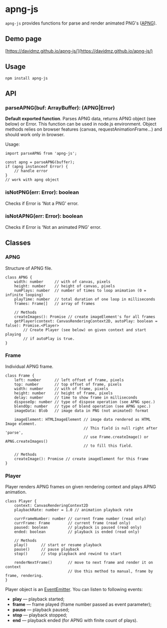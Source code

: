 # apng-js

`apng-js` provides functions for parse and render animated PNG's 
([APNG](https://en.wikipedia.org/wiki/APNG)).
 
## Demo page

[https://davidmz.github.io/apng-js/](https://davidmz.github.io/apng-js/)
 
## Usage
`npm install apng-js`
 
## API

### parseAPNG(buf: ArrayBuffer): (APNG|Error)

**Default exported function**. Parses APNG data, returns APNG object (see below) or Error.
This function can be used in node.js environment.
Object methods relies on browser features (canvas, requestAnimationFrame…)
and should work only in browser.

Usage:
```
import parseAPNG from 'apng-js';

const apng = parseAPNG(buffer);
if (apng instanceof Error) {
    // handle error
}
// work with apng object
```

### isNotPNG(err: Error): boolean

Checks if Error is 'Not a PNG' error.

### isNotAPNG(err: Error): boolean

Checks if Error is 'Not an animated PNG' error.

## Classes

### APNG
Structure of APNG file.
````
class APNG {
    width: number     // with of canvas, pixels
    height: number    // height of canvas, pixels
    numPlays: number  // number of times to loop animation (0 = infinite looping)
    playTime: number  // total duration of one loop in milliseconds
    frames: Frame[]   // array of frames

    // Methods
    createImages(): Promise // create imageElement's for all frames
    getPlayer(context: CanvasRenderingContext2D, autoPlay: boolean = false): Promise.<Player>
        // Create Player (see below) on given context and start playing
        // if autoPlay is true.
}
````

### Frame
Individual APNG frame.
````
class Frame {
    left: number      // left offset of frame, pixels
    top: number       // top offset of frame, pixels
    width: number     // with of frame, pixels
    height: number    // height of frame, pixels
    delay: number     // time to show frame in milliseconds
    disposeOp: number // type of dispose operation (see APNG spec.)
    blendOp: number   // type of blend operation (see APNG spec.)
    imageData: Blob   // image data in PNG (not animated) format
    
    imageElement: HTMLImageElement // image data rendered as HTML Image element.
                                   // This field is null right after 'parse',
                                   // use Frame.createImage() or APNG.createImages()
                                   // to fill this field.
                                   
    // Methods
    createImage(): Promise // create imageElement for this frame
}
````
### Player
Player renders APNG frames on given rendering context and plays APNG animation.
````
class Player {
    context: CanvasRenderingContext2D
    playbackRate: number = 1.0 // animation playback rate
           
    currFrameNumber: number // current frame number (read only)
    currFrame: Frame        // current frame (read only)
    paused: boolean         // playback is paused (read only)
    ended: boolean          // playback is ended (read only)

    // Methods
    play()      // start or resume playback
    pause()     // pause playback
    stop()      // stop playback and rewind to start
    
    renderNextFrame()       // move to next frame and render it on context
                            // Use this method to manual, frame by frame, rendering.
}
````

Player object is an [EventEmitter](https://nodejs.org/api/events.html). You can listen to following events:

  * **play** — playback started;
  * **frame** — frame played (frame number passed as event parameter);
  * **pause** — playback paused;
  * **stop** — playback stopped;
  * **end** — playback ended (for APNG with finite count of plays).
